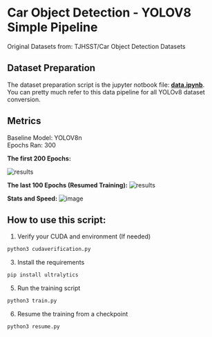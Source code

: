 # Car Object Detection - YOLOV8 Simple Pipeline

Original Datasets from: TJHSST/Car Object Detection Datasets

## Dataset Preparation

The dataset preparation script is the jupyter notbook file: <ins>**data.ipynb**</ins>.\
You can pretty much refer to this data pipeline for all YOLOv8 dataset conversion.

## Metrics
Baseline Model: YOLOV8n\
Epochs Ran: 300

**The first 200 Epochs:**

![results](https://github.com/csf233csf/car-detection-project/assets/56235101/5d854fe0-0bc8-4c82-ada6-db526cb4f661)


**The last 100 Epochs (Resumed Training):**
![results](https://github.com/csf233csf/car-detection-project/assets/56235101/bffa51c6-9440-423c-b688-146e17297808)

**Stats and Speed:**
![image](https://github.com/csf233csf/car-detection-project/assets/56235101/b1879dff-9947-4a72-8137-2b61f1d1e76e)


## How to use this script:

1. Verify your CUDA and environment (If needed)
```sh
python3 cudaverification.py
```

3. Install the requirements
```sh
pip install ultralytics
```

5. Run the training script
```sh
python3 train.py
```

6. Resume the training from a checkpoint
```sh
python3 resume.py
```



